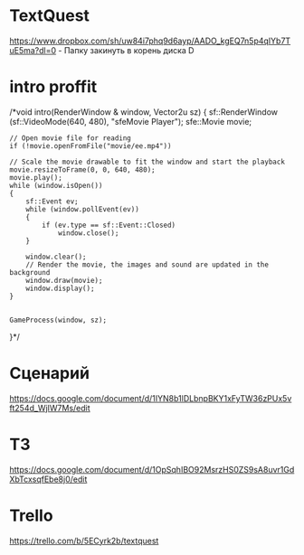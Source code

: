 # TextQuest
https://www.dropbox.com/sh/uw84i7phq9d6ayp/AADO_kgEQ7n5p4qIYb7TuE5ma?dl=0 - Папку закинуть в корень диска D

# intro proffit
/*void intro(RenderWindow & window, Vector2u sz) {
	sf::RenderWindow (sf::VideoMode(640, 480), "sfeMovie Player");
	sfe::Movie movie;
	

	// Open movie file for reading
	if (!movie.openFromFile("movie/ee.mp4"))

	// Scale the movie drawable to fit the window and start the playback
	movie.resizeToFrame(0, 0, 640, 480);
	movie.play();
	while (window.isOpen())
	{
		sf::Event ev;
		while (window.pollEvent(ev))
		{
			if (ev.type == sf::Event::Closed)
				window.close();
		}

		window.clear();
		// Render the movie, the images and sound are updated in the background
		window.draw(movie);
		window.display();
	}


	GameProcess(window, sz);
}*/

# Сценарий 
https://docs.google.com/document/d/1IYN8b1lDLbnpBKY1xFyTW36zPUx5vft254d_WjIW7Ms/edit

# ТЗ
https://docs.google.com/document/d/1OpSqhIBO92MsrzHS0ZS9sA8uvr1GdXbTcxsqfEbe8j0/edit

# Trello
https://trello.com/b/5ECyrk2b/textquest
